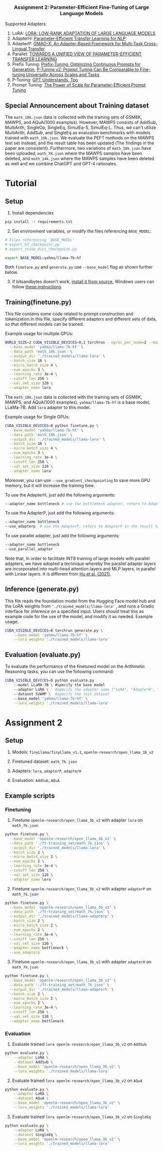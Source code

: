 <h3 align="center">
    <p>Assignment 2: Parameter-Efficient Fine-Tuning of Large Language Models </p>
</h3>

Supported Adapters:

1. LoRA: [LORA: LOW-RANK ADAPTATION OF LARGE LANGUAGE MODELS](https://arxiv.org/pdf/2106.09685.pdf)
2. AdapterH: [Parameter-Efficient Transfer Learning for NLP](https://arxiv.org/pdf/1902.00751.pdf)
3. AdapterP: [GMAD-X: An Adapter-Based Framework for Multi-Task Cross-Lingual Transfer](https://arxiv.org/pdf/2005.00052.pdf)
4. Parallel: [TOWARDS A UNIFIED VIEW OF PARAMETER-EFFICIENT TRANSFER LEARNING](https://arxiv.org/pdf/2110.04366.pdf)
5. Prefix Tuning: [Prefix-Tuning: Optimizing Continuous Prompts for Generation](https://aclanthology.org/2021.acl-long.353/), [P-Tuning v2: Prompt Tuning Can Be Comparable to Fine-tuning Universally Across Scales and Tasks](https://arxiv.org/pdf/2110.07602.pdf)
6. P-Tuning: [GPT Understands, Too](https://arxiv.org/pdf/2103.10385.pdf)
7. Prompt Tuning: [The Power of Scale for Parameter-Efficient Prompt Tuning](https://arxiv.org/pdf/2104.08691.pdf) 

## Special Announcement about Training dataset

The `math_10k.json` data is collected with the training sets of GSM8K, MAWPS, and AQuA(1000 examples). However, MAWPS consists of AddSub, MultiArith, SingleOp, SingleEq, SimulEq-S, SimulEq-L. Thus, we can't utilize MultiArith, AddSub, and SingleEq as evaluation benchmarks with models trained with `math_10k.json`. We evaluate the PEFT methods on the MAWPS test set instead, and the result table has been updated (The findings in the paper are consistent). Furthermore, two variations of `math_10k.json` have been uploaded, `math_7K.json` where the MAWPS samples have been deleted, and `math_14k.json` where the MAWPS samples have been deleted as well and we combine ChatGPT and GPT-4 rationales.

# Tutorial

## Setup

1. Install dependencies
```bash
pip install -r requirements.txt
```

2. Set environment variables, or modify the files referencing `BASE_MODEL`:

```bash
# Files referencing `BASE_MODEL`
# export_hf_checkpoint.py
# export_state_dict_checkpoint.py

export BASE_MODEL=yahma/llama-7b-hf
```

Both `finetune.py` and `generate.py` use `--base_model` flag as shown further below.

3. If bitsandbytes doesn't work, [install it from source.](https://github.com/TimDettmers/bitsandbytes/blob/main/compile_from_source.md) Windows users can follow [these instructions](https://github.com/tloen/alpaca-lora/issues/17).

## Training(finetune.py)

This file contains some code related to prompt construction and tokenization.In this file, specify different adapters and different sets of data, so that different models can be trained. 

Example usage for multiple GPUs:

```bash
WORLD_SIZE=2 CUDA_VISIBLE_DEVICES=0,1 torchrun --nproc_per_node=2 --master_port=3192 finetune.py \
  --base_model 'yahma/llama-7b-hf' \
  --data_path 'math_10k.json' \
  --output_dir './trained_models/llama-lora' \
  --batch_size 16 \
  --micro_batch_size 4 \
  --num_epochs 3 \
  --learning_rate 3e-4 \
  --cutoff_len 256 \
  --val_set_size 120 \
  --adapter_name lora
```

The `math_10k.json` data is collected with the training sets of GSM8K, MAWPS, and AQuA(1000 examples). `yahma/llama-7b-hf` is a base model, LLaMa-7B. Add `lora` adapter to this model.

Example usage for Single GPUs:

```bash
CUDA_VISIBLE_DEVICES=0 python finetune.py \
  --base_model 'yahma/llama-7b-hf' \
  --data_path 'math_10k.json' \
  --output_dir './trained_models/llama-lora' \
  --batch_size 16 \
  --micro_batch_size 4 \
  --num_epochs 3 \
  --learning_rate 3e-4 \
  --cutoff_len 256 \
  --val_set_size 120 \
  --adapter_name lora
```

Moreover, you can use `--use_gradient_checkpointing` to save more GPU memory, but it will increase the training time.

To use the AdapterH, just add the following arguments:

```bash
--adapter_name bottleneck # use the bottleneck adapter, refers to AdapterH in the result table
```

To use the AdapterP, just add the following arguments:

```bash
--adapter_name bottleneck 
--use_adapterp  # use the AdapterP, refers to AdapterP in the result table
```

To use parallel adapter, just add the following arguments:

```bash
--adapter_name bottleneck
--use_parallel_adapter
```

Note that, In order to facilitate INT8 training of large models with parallel adapters, we have adopted a technique whereby the parallel adapter layers are incorporated into multi-head attention layers and MLP layers, in parallel with Linear layers. It is different from [Hu et al. (2021)](https://arxiv.org/pdf/2106.09685.pdf). 

## Inference (generate.py)

This file reads the foundation model from the Hugging Face model hub and the LoRA weights from `'./trained_models/llama-lora'` , and runs a Gradio interface for inference on a specified input. Users should treat this as example code for the use of the model, and modify it as needed.
Example usage:

```bash
CUDA_VISIBLE_DEVICES=0 torchrun generate.py \
    --base_model 'yahma/llama-7b-hf' \
    --lora_weights './trained_models/llama-lora'
```

## Evaluation (evaluate.py)

To evaluate the performance of the finetuned model on the Arithmetic Reasoning tasks, you can use the following command:

```bash
CUDA_VISIBLE_DEVICES=0 python evaluate.py 
    --model LLaMA-7B \ #specify the base model
    --adapter LoRA \   #specify the adapter name ["LoRA", "AdapterH", "AdapterP", "Parallel"， "Scaled_Parallel""]
    --dataset SVAMP \  #specify the test dataset
    --base_model 'yahma/llama-7b-hf' \
    --lora_weights './trained_models/llama-lora'
```

# Assignment 2

## Setup

1. Models: `TinyLlama/TinyLlama_v1.1`, `openlm-research/open_llama_3b_v2`

2. Finetuned dataset: `math_7k.json`

3. Adapters: `lora`, `adapterP`, `adapterH`

4. Evaluation: `AddSub`, `AQuA`
## Example scripts

### Finetuning

1. Finetune `openlm-research/open_llama_3b_v2` with adapter `lora` on `math_7k.json`
```bash 
python finetune.py \
  --base_model 'openlm-research/open_llama_3b_v2' \
  --data_path './ft-training_set/math_7k.json' \
  --output_dir './trained_models/llama-lora' \
  --batch_size 2 \
  --micro_batch_size 2 \
  --num_epochs 2 \
  --learning_rate 3e-4 \
  --cutoff_len 256 \
  --val_set_size 120 \
  --adapter_name lora
```

2. Finetune `openlm-research/open_llama_3b_v2` with adapter `adapterP` on `math_7k.json`
```bash
python finetune.py \
  --base_model 'openlm-research/open_llama_3b_v2' \
  --data_path './ft-training_set/math_7k.json' \
  --output_dir './trained_models/llama-adapterp' \
  --batch_size 2 \
  --micro_batch_size 2 \
  --num_epochs 2 \
  --learning_rate 3e-4 \
  --cutoff_len 256 \
  --val_set_size 120 \
  --adapter_name bottleneck \
  --use_adapterp 
```

3. Finetune `openlm-research/open_llama_3b_v2` with adapter `adapterH` on `math_7k.json`
```bash
python finetune.py \
  --base_model 'openlm-research/open_llama_3b_v2' \
  --data_path './ft-training_set/math_7k.json' \
  --output_dir './trained_models/llama-adapterh' \
  --batch_size 2 \
  --micro_batch_size 2 \
  --num_epochs 2 \
  --learning_rate 3e-4 \
  --cutoff_len 256 \
  --val_set_size 120 \
  --adapter_name bottleneck
```

### Evaluation

1. Evaluate trained `lora openlm-research/open_llama_3b_v2` on `AddSub`
```bash
python evaluate.py \
    --adapter LoRA \
    --dataset AddSub \
    --base_model 'openlm-research/open_llama_3b_v2' \
    --lora_weights './trained_models/llama-lora'
```

2. Evaluate trained `lora openlm-research/open_llama_3b_v2` on `AQuA`
```bash
python evaluate.py \
    --adapter LoRA \
    --dataset AQuA \
    --base_model 'openlm-research/open_llama_3b_v2' \
    --lora_weights './trained_models/llama-lora'
```

3. Evaluate trained `lora openlm-research/open_llama_3b_v2` on `SingleEq`
```bash
python evaluate.py \
    --adapter LoRA \
    --dataset SingleEq \
    --base_model 'openlm-research/open_llama_3b_v2' \
    --lora_weights './trained_models/llama-lora'
```



